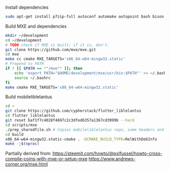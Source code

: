 Install dependencies
```bash
sudo apt-get install p7zip-full autoconf automake autopoint bash bison bzip2 cmake flex gettext git g++ gperf intltool libffi-dev libtool libtool-bin libltdl-dev libssl-dev libxml-parser-perl make openssl patch perl pkg-config python ruby scons sed unzip wget xz-utils g++-multilib libc6-dev-i386
```

Build MXE and dependencies
```bash
mkdir ~/development
cd ~/development
# TODO check if MXE is built; if it is, don't.
git clone https://github.com/mxe/mxe.git
cd mxe
make cc cmake MXE_TARGETS='x86_64-w64-mingw32.static'
# Prepend to PATH
if ! [[ $PATH == *"/mxe"* ]]; then
	echo 'export PATH="$HOME/development/mxe/usr/bin:$PATH"' >> ~/.bashrc 
	source ~/.bashrc
fi
make cmake MXE_TARGETS='x86_64-w64-mingw32.static'
```

Build mobileliblelantus
```bash
cd ~
git clone https://github.com/cypherstack/flutter_liblelantus
cd flutter_liblelantus
git reset baf1f7c4028f4697c2c3dfed6357a1367cd3999b --hard
cd scripts/mxe
./prep_sharedfile.sh # Copies mobileliblelantus repo, some headers and includes, and CMakeLists
cd build
x86_64-w64-mingw32.static-cmake . -DCMAKE_BUILD_TYPE=RelWithDebInfo
make -j$(nproc)
```

Partially derived from:
https://steemit.com/howto/@pxlfussel/howto-cross-compile-coins-with-mxe-or-setup-mxe
https://www.andrews-corner.org/mxe.html
